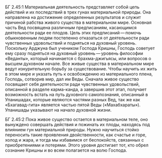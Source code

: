 БГ 2.45:1	Материальная деятельность представляет собой цепь действий и их последствий в трех гунах материальной природы. Она направлена на достижение определенных результатов и служит причиной рабства живого существа в материальном мире. Основная часть Вед посвящена различным предписаниям, касающимся деятельности ради ее плодов. Цель этих предписаний — помочь обыкновенным людям постепенно отказаться от деятельности ради чувственных удовольствий и подняться на духовный уровень. Поскольку Арджуна был учеником Господа Кришны, Господь советует ему сразу подняться на духовный уровень — уровень философии «Веданты», который начинается с брахма-джигьясы, или вопросов о высшем духовном начале. Все живые существа в материальном мире ведут изнурительную борьбу за существование. Чтобы научить их жить в этом мире и указать путь к освобождению из материального плена, Господь, сотворив мир, дал им Веды. Сначала живое существо посвящает себя деятельности ради чувственных удовольствий, описанной в разделе карма-канда, а завершив этот этап, получает возможность встать на путь духовного самопознания, описанный в Упанишадах, которые являются частями разных Вед, так же как «Бхагавад-гита» является частью пятой Веды («Махабхараты»). Упанишады указывают на начало духовной жизни.

БГ 2.45:2	Пока живое существо остается в материальном теле, оно вынуждено совершать действия и пожинать их плоды, находясь под влиянием гун материальной природы. Нужно научиться стойко переносить такие проявления двойственности, как счастье и горе, холод и жара, и тогда мы избавимся от беспокойств, связанных с приобретениями и потерями. Этого уровня достигает тот, кто обрел сознание Кришны и во всем полагается на волю Господа.
